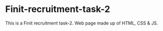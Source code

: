 # Finit-recruitment-task-2
This is a Finit recruitment task-2. Web page made up of HTML, CSS &amp; JS.
